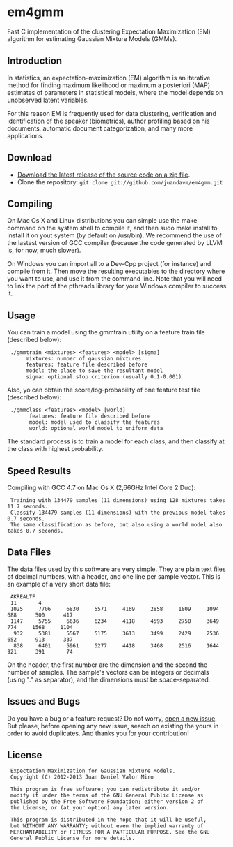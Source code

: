 em4gmm
======

Fast C implementation of the clustering Expectation Maximization (EM) algorithm for estimating Gaussian Mixture Models (GMMs).

Introduction
------------
In statistics, an expectation–maximization (EM) algorithm is an iterative method for finding maximum likelihood or maximum a posteriori (MAP) estimates of parameters in statistical models, where the model depends on unobserved latent variables.

For this reason EM is frequently used for data clustering, verification and identification of the speaker (biometrics), author profiling based on his documents, automatic document categorization, and many more applications.

Download
--------
* [Download the latest release of the source code on a zip file](https://github.com/juandavm/em4gmm/zipball/master).
* Clone the repository: `git clone git://github.com/juandavm/em4gmm.git`

Compiling
---------

On Mac Os X and Linux distributions you can simple use the make command on the system shell to compile it, and then sudo make install to install it on yout system (by default on /usr/bin). We recommend the use of the lastest version of GCC compiler (because the code generated by LLVM is, for now, much slower).

On Windows you can import all to a Dev-Cpp project (for instance) and compile from it. Then move the resulting executables to the directory where you want to use, and use it from the command line. Note that you will need to link the port of the pthreads library for your Windows compiler to success it.

Usage
-----

You can train a model using the gmmtrain utility on a feature train file (described below):

     ./gmmtrain <mixtures> <features> <model> [sigma]
          mixtures: number of gaussian mixtures
          features: feature file described before
          model: the place to save the resultant model
          sigma: optional stop criterion (usually 0.1-0.001)

Also, yo can obtain the score/log-probability of one feature test file (described below):

     ./gmmclass <features> <model> [world]
           features: feature file described before
           model: model used to classify the features
           world: optional world model to uniform data

The standard process is to train a model for each class, and then classify at the class with highest probability.

Speed Results
-------------

Compiling with GCC 4.7 on Mac Os X (2,66GHz Intel Core 2 Duo):

     Training with 134479 samples (11 dimensions) using 128 mixtures takes 11.7 seconds.
     Classify 134479 samples (11 dimensions) with the previous model takes 0.7 seconds.
     The same classification as before, but also using a world model also takes 0.7 seconds.

Data Files
----------

The data files used by this software are very simple. They are plain text files of decimal numbers, with a header, and one line per sample vector. This is an example of a very short data file:

     AKREALTF
     11       4
     1025     7706     6830     5571     4169     2858     1809     1094      688      500      417
     1147     5755     6636     6234     4118     4593     2750     3649      774     1568     1104
      932     5381     5567     5175     3613     3499     2429     2536      652      913      337
      838     6401     5961     5277     4418     3468     2516     1644      921      391       74

On the header, the first number are the dimension and the second the number of samples. The sample's vectors can be integers or decimals (using "." as separator), and the dimensions must be space-separated.

Issues and Bugs
---------------
Do you have a bug or a feature request? Do not worry, [open a new issue](https://github.com/juandavm/em4gmm/issues). But please, before opening any new issue, search on existing the yours in order to avoid duplicates. And thanks you for your contribution!

License
-------
     Expectation Maximization for Gaussian Mixture Models.
     Copyright (C) 2012-2013 Juan Daniel Valor Miro
     
     This program is free software; you can redistribute it and/or
     modify it under the terms of the GNU General Public License as
     published by the Free Software Foundation; either version 2 of
     the License, or (at your option) any later version.
     
     This program is distributed in the hope that it will be useful,
     but WITHOUT ANY WARRANTY; without even the implied warranty of
     MERCHANTABILITY or FITNESS FOR A PARTICULAR PURPOSE. See the GNU
     General Public License for more details.


